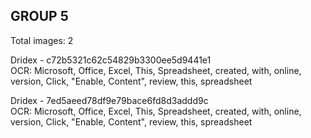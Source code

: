 ## GROUP 5
Total images: 2  

Dridex - c72b5321c62c54829b3300ee5d9441e1  
OCR: Microsoft, Office, Excel, This, Spreadsheet, created, with, online, version, Click, "Enable, Content", review, this, spreadsheet  

Dridex - 7ed5aeed78df9e79bace6fd8d3addd9c  
OCR: Microsoft, Office, Excel, This, Spreadsheet, created, with, online, version, Click, "Enable, Content", review, this, spreadsheet  

